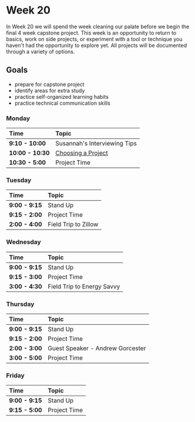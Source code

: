 # Week 20

In Week 20 we will spend the week cleaning our palate before we begin the final 4 week capstone project. This week is an opportunity to return to basics, work on side projects, or experiment with a tool or technique you haven't had the opportunity to explore yet. All projects will be documented through a variety of options.

## Goals
- prepare for capstone project
- identify areas for extra study
- practice self-organized learning habits
- practice technical communication skills

### Monday

| Time              | Topic                                        |
|:------------------|:---------------------------------------------|
| **9:10 - 10:00**  | Susannah's Interviewing Tips                 |
| **10:00 - 10:30** | [Choosing a Project](choose-your-project.md) |
| **10:30 - 5:00**  | Project Time                                 |

### Tuesday

| Time            | Topic                |
|:----------------|:---------------------|
| **9:00 - 9:15** | Stand Up             |
| **9:15 - 2:00** | Project Time         |
| **2:00 - 4:00** | Field Trip to Zillow |

### Wednesday

| Time            | Topic                      |
|:----------------|:---------------------------|
| **9:00 - 9:15** | Stand Up                   |
| **9:15 - 3:00** | Project Time               |
| **3:00 - 4:30** | Field Trip to Energy Savvy |

### Thursday

| Time            | Topic                            |
|:----------------|:---------------------------------|
| **9:00 - 9:15** | Stand Up                         |
| **9:15 - 2:00** | Project Time                     |
| **2:00 - 3:00** | Guest Speaker - Andrew Gorcester |
| **3:00 - 5:00** | Project Time                     |

### Friday

| Time            | Topic        |
|:----------------|:-------------|
| **9:00 - 9:15** | Stand Up     |
| **9:15 - 5:00** | Project Time |

